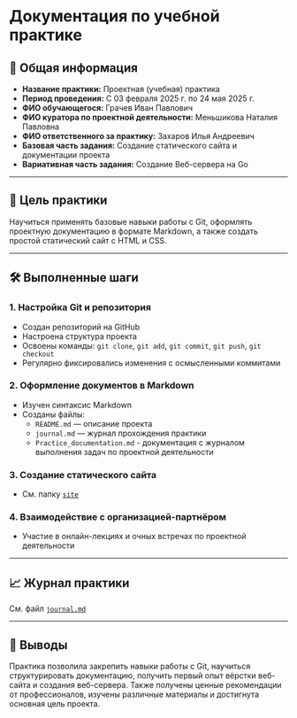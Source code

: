 # Документация по учебной практике

## 📌 Общая информация

- **Название практики:** Проектная (учебная) практика
- **Период проведения:** С 03 февраля 2025 г. по 24 мая 2025 г.
- **ФИО обучающегося:** Грачев Иван Павлович
- **ФИО куратора по проектной деятельности:** Меньшикова Наталия Павловна
- **ФИО ответственного за практику:** Захаров Илья Андреевич
- **Базовая часть задания:** Создание статического сайта и документации проекта
- **Вариативная часть задания:** Создание Веб-сервера на Go

---

## 🎯 Цель практики

Научиться применять базовые навыки работы с Git, оформлять проектную документацию в формате Markdown, а также создать простой статический сайт с HTML и CSS.

---

## 🛠️ Выполненные шаги

### 1. Настройка Git и репозитория
- Создан репозиторий на GitHub
- Настроена структура проекта
- Освоены команды: `git clone`, `git add`, `git commit`, `git push`, `git checkout`
- Регулярно фиксировались изменения с осмысленными коммитами

### 2. Оформление документов в Markdown
- Изучен синтаксис Markdown
- Созданы файлы:
  - `README.md` — описание проекта
  - `journal.md` — журнал прохождения практики
  - `Practice_documentation.md` - документация с журналом выполнения задач по проектной деятельности

### 3. Создание статического сайта
- См. папку [`site`](https://github.com/Monstrong/Proyektnaya-Practica/tree/main/site)

### 4. Взаимодействие с организацией-партнёром
- Участие в онлайн-лекциях и очных встречах по проектной деятельности

---

## 📈 Журнал практики

См. файл [`journal.md`](./journal.md)

---

## 📝 Выводы

Практика позволила закрепить навыки работы с Git, научиться структурировать документацию, получить первый опыт вёрстки веб-сайта и создания веб-сервера. Также получены ценные рекомендации от профессионалов, изучены различные материалы и достигнута основная цель проекта.
